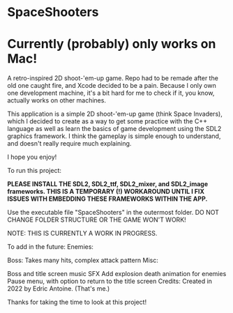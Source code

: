# SpaceShooters

# Currently (probably) only works on Mac!

A retro-inspired 2D shoot-'em-up game. Repo had to be remade after the old one caught fire, and Xcode decided to be a pain. Because I only own one development machine, it's a bit hard for me to check if it, you know, actually works on other machines.

This application is a simple 2D shoot-'em-up game (think Space Invaders), which I decided to create as a way to get some practice with the C++ language as well as learn the basics of game development using the SDL2 graphics framework. I think the gameplay is simple enough to understand, and doesn't really require much explaining.

I hope you enjoy!

To run this project:

**PLEASE INSTALL THE SDL2, SDL2_ttf, SDL2_mixer, and SDL2_image frameworks. THIS IS A TEMPORARY (!) WORKAROUND UNTIL I FIX ISSUES WITH EMBEDDING THESE FRAMEWORKS WITHIN THE APP.**

Use the executable file "SpaceShooters" in the outermost folder. DO NOT CHANGE FOLDER STRUCTURE OR THE GAME WON'T WORK!

NOTE: THIS IS CURRENTLY A WORK IN PROGRESS.

To add in the future:
Enemies:

Boss: Takes many hits, complex attack pattern
Misc:

Boss and title screen music
SFX
Add explosion death animation for enemies
Pause menu, with option to return to the title screen
Credits:
Created in 2022 by Edric Antoine. (That's me.)

Thanks for taking the time to look at this project!
